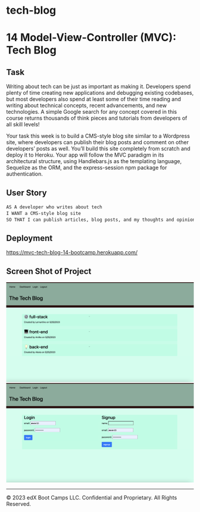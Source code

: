 # tech-blog

# 14 Model-View-Controller (MVC): Tech Blog

## Task

Writing about tech can be just as important as making it. Developers spend plenty of time creating new applications and debugging existing codebases, but most developers also spend at least some of their time reading and writing about technical concepts, recent advancements, and new technologies. A simple Google search for any concept covered in this course returns thousands of think pieces and tutorials from developers of all skill levels!

Your task this week is to build a CMS-style blog site similar to a Wordpress site, where developers can publish their blog posts and comment on other developers’ posts as well. You’ll build this site completely from scratch and deploy it to Heroku. Your app will follow the MVC paradigm in its architectural structure, using Handlebars.js as the templating language, Sequelize as the ORM, and the express-session npm package for authentication.

## User Story

```md
AS A developer who writes about tech
I WANT a CMS-style blog site
SO THAT I can publish articles, blog posts, and my thoughts and opinions
```

## Deployment
https://mvc-tech-blog-14-bootcamp.herokuapp.com/

## Screen Shot of Project 
![alt text](./Assets/Screen%20Shot%202023-07-02%20at%209.45.54%20AM.png)
![alt text](./Assets/Screen%20Shot%202023-07-02%20at%209.46.10%20AM.png)

---
© 2023 edX Boot Camps LLC. Confidential and Proprietary. All Rights Reserved.
